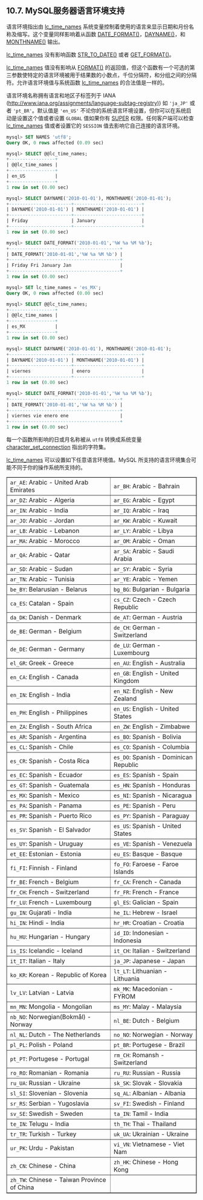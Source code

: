 ## 10.7. MySQL服务器语言环境支持

语言环境指出由 [lc_time_names]() 系统变量控制着使用的语言来显示日期和月份名称及缩写。这个变量同样影响着从函数 [DATE_FORMAT()]()，[DAYNAME()]()，和 [MONTHNAME()]() 输出。

[lc_time_names]() 没有影响函数 [STR_TO_DATE()]() 或者 [GET_FORMAT()]()。

[lc_time_names]() 值没有影响从 [FORMAT()]() 的返回值，但这个函数有一个可选的第三参数使特定的语言环境被用于结果数的小数点，千位分隔符，和分组之间的分隔符。允许语言环境值与系统函数 [lc_time_names]() 的合法值是一样的。

语言环境名称拥有语言和地区子标签列于 IANA ([http://www.iana.org/assignments/language-subtag-registry)](http://www.iana.org/assignments/language-subtag-registry)) 如 `'ja_JP'` 或者 `'pt_BR'`。默认值是 `'en_US'` 不论你的系统语言环境设置，但你可以在系统启动是设置这个值或者设置 `GLOBAL` 值如果你有 [SUPER]() 权限。任何客户端可以检查 [lc_time_names]() 值或者设置它的 `SESSION` 值去影响它自己连接的语言环境。

```sql
mysql> SET NAMES 'utf8';
Query OK, 0 rows affected (0.09 sec)

mysql> SELECT @@lc_time_names;
+-----------------+
| @@lc_time_names |
+-----------------+
| en_US           |
+-----------------+
1 row in set (0.00 sec)

mysql> SELECT DAYNAME('2010-01-01'), MONTHNAME('2010-01-01');
+-----------------------+-------------------------+
| DAYNAME('2010-01-01') | MONTHNAME('2010-01-01') |
+-----------------------+-------------------------+
| Friday                | January                 |
+-----------------------+-------------------------+
1 row in set (0.00 sec)

mysql> SELECT DATE_FORMAT('2010-01-01','%W %a %M %b');
+-----------------------------------------+
| DATE_FORMAT('2010-01-01','%W %a %M %b') |
+-----------------------------------------+
| Friday Fri January Jan                  |
+-----------------------------------------+
1 row in set (0.00 sec)

mysql> SET lc_time_names = 'es_MX';
Query OK, 0 rows affected (0.00 sec)

mysql> SELECT @@lc_time_names;
+-----------------+
| @@lc_time_names |
+-----------------+
| es_MX           |
+-----------------+
1 row in set (0.00 sec)

mysql> SELECT DAYNAME('2010-01-01'), MONTHNAME('2010-01-01');
+-----------------------+-------------------------+
| DAYNAME('2010-01-01') | MONTHNAME('2010-01-01') |
+-----------------------+-------------------------+
| viernes               | enero                   |
+-----------------------+-------------------------+
1 row in set (0.00 sec)

mysql> SELECT DATE_FORMAT('2010-01-01','%W %a %M %b');
+-----------------------------------------+
| DATE_FORMAT('2010-01-01','%W %a %M %b') |
+-----------------------------------------+
| viernes vie enero ene                   |
+-----------------------------------------+
1 row in set (0.00 sec)
```


每一个函数所影响的日或月名称被从 `utf8` 转换成系统变量 [character_set_connection]() 指出的字符集。

[lc_time_names]() 可以设置如下任意语言环境值。MySQL 所支持的语言环境集合可能不同于你的操作系统所支持的。

<table summary="This table lists locale values to which
        lc_time_names may
        be set. The locale values are presented in a two-column table
and in alphabetical order from left to right." border="1"><colgroup><col><col></colgroup><tbody><tr><td scope="row"><code class="literal">ar_AE</code>: Arabic - United Arab Emirates</td><td><code class="literal">ar_BH</code>: Arabic - Bahrain</td></tr><tr><td scope="row"><code class="literal">ar_DZ</code>: Arabic - Algeria</td><td><code class="literal">ar_EG</code>: Arabic - Egypt</td></tr><tr><td scope="row"><code class="literal">ar_IN</code>: Arabic - India</td><td><code class="literal">ar_IQ</code>: Arabic - Iraq</td></tr><tr><td scope="row"><code class="literal">ar_JO</code>: Arabic - Jordan</td><td><code class="literal">ar_KW</code>: Arabic - Kuwait</td></tr><tr><td scope="row"><code class="literal">ar_LB</code>: Arabic - Lebanon</td><td><code class="literal">ar_LY</code>: Arabic - Libya</td></tr><tr><td scope="row"><code class="literal">ar_MA</code>: Arabic - Morocco</td><td><code class="literal">ar_OM</code>: Arabic - Oman</td></tr><tr><td scope="row"><code class="literal">ar_QA</code>: Arabic - Qatar</td><td><code class="literal">ar_SA</code>: Arabic - Saudi Arabia</td></tr><tr><td scope="row"><code class="literal">ar_SD</code>: Arabic - Sudan</td><td><code class="literal">ar_SY</code>: Arabic - Syria</td></tr><tr><td scope="row"><code class="literal">ar_TN</code>: Arabic - Tunisia</td><td><code class="literal">ar_YE</code>: Arabic - Yemen</td></tr><tr><td scope="row"><code class="literal">be_BY</code>: Belarusian - Belarus</td><td><code class="literal">bg_BG</code>: Bulgarian - Bulgaria</td></tr><tr><td scope="row"><code class="literal">ca_ES</code>: Catalan - Spain</td><td><code class="literal">cs_CZ</code>: Czech - Czech Republic</td></tr><tr><td scope="row"><code class="literal">da_DK</code>: Danish - Denmark</td><td><code class="literal">de_AT</code>: German - Austria</td></tr><tr><td scope="row"><code class="literal">de_BE</code>: German - Belgium</td><td><code class="literal">de_CH</code>: German - Switzerland</td></tr><tr><td scope="row"><code class="literal">de_DE</code>: German - Germany</td><td><code class="literal">de_LU</code>: German - Luxembourg</td></tr><tr><td scope="row"><code class="literal">el_GR</code>: Greek - Greece</td><td><code class="literal">en_AU</code>: English - Australia</td></tr><tr><td scope="row"><code class="literal">en_CA</code>: English - Canada</td><td><code class="literal">en_GB</code>: English - United Kingdom</td></tr><tr><td scope="row"><code class="literal">en_IN</code>: English - India</td><td><code class="literal">en_NZ</code>: English - New Zealand</td></tr><tr><td scope="row"><code class="literal">en_PH</code>: English - Philippines</td><td><code class="literal">en_US</code>: English - United States</td></tr><tr><td scope="row"><code class="literal">en_ZA</code>: English - South Africa</td><td><code class="literal">en_ZW</code>: English - Zimbabwe</td></tr><tr><td scope="row"><code class="literal">es_AR</code>: Spanish - Argentina</td><td><code class="literal">es_BO</code>: Spanish - Bolivia</td></tr><tr><td scope="row"><code class="literal">es_CL</code>: Spanish - Chile</td><td><code class="literal">es_CO</code>: Spanish - Columbia</td></tr><tr><td scope="row"><code class="literal">es_CR</code>: Spanish - Costa Rica</td><td><code class="literal">es_DO</code>: Spanish - Dominican Republic</td></tr><tr><td scope="row"><code class="literal">es_EC</code>: Spanish - Ecuador</td><td><code class="literal">es_ES</code>: Spanish - Spain</td></tr><tr><td scope="row"><code class="literal">es_GT</code>: Spanish - Guatemala</td><td><code class="literal">es_HN</code>: Spanish - Honduras</td></tr><tr><td scope="row"><code class="literal">es_MX</code>: Spanish - Mexico</td><td><code class="literal">es_NI</code>: Spanish - Nicaragua</td></tr><tr><td scope="row"><code class="literal">es_PA</code>: Spanish - Panama</td><td><code class="literal">es_PE</code>: Spanish - Peru</td></tr><tr><td scope="row"><code class="literal">es_PR</code>: Spanish - Puerto Rico</td><td><code class="literal">es_PY</code>: Spanish - Paraguay</td></tr><tr><td scope="row"><code class="literal">es_SV</code>: Spanish - El Salvador</td><td><code class="literal">es_US</code>: Spanish - United States</td></tr><tr><td scope="row"><code class="literal">es_UY</code>: Spanish - Uruguay</td><td><code class="literal">es_VE</code>: Spanish - Venezuela</td></tr><tr><td scope="row"><code class="literal">et_EE</code>: Estonian - Estonia</td><td><code class="literal">eu_ES</code>: Basque - Basque</td></tr><tr><td scope="row"><code class="literal">fi_FI</code>: Finnish - Finland</td><td><code class="literal">fo_FO</code>: Faroese - Faroe Islands</td></tr><tr><td scope="row"><code class="literal">fr_BE</code>: French - Belgium</td><td><code class="literal">fr_CA</code>: French - Canada</td></tr><tr><td scope="row"><code class="literal">fr_CH</code>: French - Switzerland</td><td><code class="literal">fr_FR</code>: French - France</td></tr><tr><td scope="row"><code class="literal">fr_LU</code>: French - Luxembourg</td><td><code class="literal">gl_ES</code>: Galician - Spain</td></tr><tr><td scope="row"><code class="literal">gu_IN</code>: Gujarati - India</td><td><code class="literal">he_IL</code>: Hebrew - Israel</td></tr><tr><td scope="row"><code class="literal">hi_IN</code>: Hindi - India</td><td><code class="literal">hr_HR</code>: Croatian - Croatia</td></tr><tr><td scope="row"><code class="literal">hu_HU</code>: Hungarian - Hungary</td><td><code class="literal">id_ID</code>: Indonesian - Indonesia</td></tr><tr><td scope="row"><code class="literal">is_IS</code>: Icelandic - Iceland</td><td><code class="literal">it_CH</code>: Italian - Switzerland</td></tr><tr><td scope="row"><code class="literal">it_IT</code>: Italian - Italy</td><td><code class="literal">ja_JP</code>: Japanese - Japan</td></tr><tr><td scope="row"><code class="literal">ko_KR</code>: Korean - Republic of Korea</td><td><code class="literal">lt_LT</code>: Lithuanian - Lithuania</td></tr><tr><td scope="row"><code class="literal">lv_LV</code>: Latvian - Latvia</td><td><code class="literal">mk_MK</code>: Macedonian - FYROM</td></tr><tr><td scope="row"><code class="literal">mn_MN</code>: Mongolia - Mongolian</td><td><code class="literal">ms_MY</code>: Malay - Malaysia</td></tr><tr><td scope="row"><code class="literal">nb_NO</code>: Norwegian(Bokmål) - Norway</td><td><code class="literal">nl_BE</code>: Dutch - Belgium</td></tr><tr><td scope="row"><code class="literal">nl_NL</code>: Dutch - The Netherlands</td><td><code class="literal">no_NO</code>: Norwegian - Norway</td></tr><tr><td scope="row"><code class="literal">pl_PL</code>: Polish - Poland</td><td><code class="literal">pt_BR</code>: Portugese - Brazil</td></tr><tr><td scope="row"><code class="literal">pt_PT</code>: Portugese - Portugal</td><td><code class="literal">rm_CH</code>: Romansh - Switzerland</td></tr><tr><td scope="row"><code class="literal">ro_RO</code>: Romanian - Romania</td><td><code class="literal">ru_RU</code>: Russian - Russia</td></tr><tr><td scope="row"><code class="literal">ru_UA</code>: Russian - Ukraine</td><td><code class="literal">sk_SK</code>: Slovak - Slovakia</td></tr><tr><td scope="row"><code class="literal">sl_SI</code>: Slovenian - Slovenia</td><td><code class="literal">sq_AL</code>: Albanian - Albania</td></tr><tr><td scope="row"><code class="literal">sr_RS</code>: Serbian - Yugoslavia</td><td><code class="literal">sv_FI</code>: Swedish - Finland</td></tr><tr><td scope="row"><code class="literal">sv_SE</code>: Swedish - Sweden</td><td><code class="literal">ta_IN</code>: Tamil - India</td></tr><tr><td scope="row"><code class="literal">te_IN</code>: Telugu - India</td><td><code class="literal">th_TH</code>: Thai - Thailand</td></tr><tr><td scope="row"><code class="literal">tr_TR</code>: Turkish - Turkey</td><td><code class="literal">uk_UA</code>: Ukrainian - Ukraine</td></tr><tr><td scope="row"><code class="literal">ur_PK</code>: Urdu - Pakistan</td><td><code class="literal">vi_VN</code>: Vietnamese - Viet Nam</td></tr><tr><td scope="row"><code class="literal">zh_CN</code>: Chinese - China</td><td><code class="literal">zh_HK</code>: Chinese - Hong Kong</td></tr><tr><td scope="row"><code class="literal">zh_TW</code>: Chinese - Taiwan Province of China</td><td> </td></tr></tbody></table>